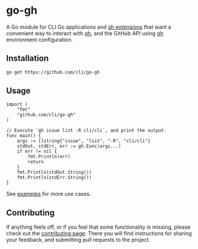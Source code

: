 # go-gh

A Go module for CLI Go applications and [gh extensions][extensions] that want a convenient way to interact with [gh][], and the GitHub API using [gh][] environment configuration.

## Installation
```bash
go get https://github.com/cli/go-gh
```

## Usage
```golang
import (
	"fmt"
	"github.com/cli/go-gh"
)

// Execute `gh issue list -R cli/cli`, and print the output.
func main() {
	args := []string{"issue", "list", "-R", "cli/cli"}
	stdOut, stdErr, err := gh.Exec(args...)
	if err != nil {
		fmt.Println(err)
		return
	}
	fmt.Println(stdOut.String())
	fmt.Println(stdErr.String())
}
```

See [examples][examples] for more use cases.

## Contributing

If anything feels off, or if you feel that some functionality is missing, please check out the [contributing page][contributing]. There you will find instructions for sharing your feedback, and submitting pull requests to the project.

[extensions]: https://github.com/topics/gh-extension
[gh]: https://github.com/cli/cli
[examples]: ./example_gh_test.go
[contributing]: ./.github/CONTRIBUTING.md
